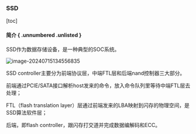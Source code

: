 ### SSD

[toc]

#### 简介 { .unnumbered .unlisted }

SSD作为数据存储设备，是一种典型的SOC系统。

![image-20240715134556835](book/pdf/src/01_体系结构/07_存储/images/ssd/image-20240715134556835.png)

SSD controller主要分为前端协议层，中端FTL层和后端nand控制器三大部分。

前端通过PCIE/SATA接口解析host发来的命令，放入命令队列里等待中端FTL层去处理；

FTL（flash translation layer）层通过前端发来的LBA映射到闪存的物理空间，是SSD算法软件层；

后端，即flash controller，跟闪存打交道并完成数据编解码和ECC。